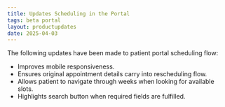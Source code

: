 ```yaml
---
title: Updates Scheduling in the Portal
tags: beta portal
layout: productupdates
date: 2025-04-03
---
```


The following updates have been made to patient portal scheduling flow:
- Improves mobile responsiveness.
- Ensures original appointment details carry into rescheduling flow.
- Allows patient to navigate through weeks when looking for available slots.
- Highlights search button when required fields are fulfilled. 